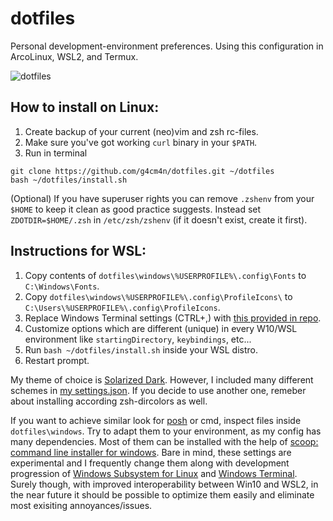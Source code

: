 # dotfiles

Personal development-environment preferences. Using this configuration in ArcoLinux, WSL2, and Termux.

![dotfiles](https://user-images.githubusercontent.com/16854775/95653367-c98b3a00-0ae7-11eb-9266-7fa4d57021e3.jpg?raw=true)

## How to install on Linux: 
1. Create backup of your current (neo)vim and zsh rc-files.
2. Make sure you've got working ```curl``` binary in your ```$PATH```.
3. Run in terminal

```
git clone https://github.com/g4cm4n/dotfiles.git ~/dotfiles
bash ~/dotfiles/install.sh
```

\(Optional\) If you have superuser rights you can remove ```.zshenv``` from your ```$HOME``` to keep it clean as good practice suggests. Instead set ```ZDOTDIR=$HOME/.zsh``` in ```/etc/zsh/zshenv``` (if it doesn't exist, create it first).

## Instructions for WSL: 
1. Copy contents of ```dotfiles\windows\%USERPROFILE%\.config\Fonts``` to ```C:\Windows\Fonts```.
2. Copy ```dotfiles\windows\%USERPROFILE%\.config\ProfileIcons\``` to ```C:\Users\%USERPROFILE%\.config\ProfileIcons```.
3. Replace Windows Terminal settings (CTRL+,) with [this provided in repo](https://github.com/g4cm4n/dotfiles/blob/master/windows/settings.json).
4. Customize options which are different \(unique\) in every W10/WSL environment like ```startingDirectory```, ```keybindings```, etc...
4. Run ```bash ~/dotfiles/install.sh``` inside your WSL distro.
5. Restart prompt.

My theme of choice is [Solarized Dark](https://github.com/altercation/solarized).
However, I included many different schemes in [my settings.json](https://github.com/g4cm4n/dotfiles/blob/master/windows/settings.json). If you decide to use another one, remeber about installing according zsh-dircolors as well.

If you want to achieve similar look for [posh](https://github.com/PowerShell/PowerShell) or cmd, inspect files inside ```dotfiles\windows```. Try to adapt them to your environment, as my config has many dependencies. Most of them can be installed with the help of [scoop: command line installer for windows](https://github.com/lukesampson/scoop). Bare in mind, these settings are experimental and I frequently change them along with development progression of [Windows Subsystem for Linux](https://github.com/microsoft/WSL) and [Windows Terminal](https://github.com/microsoft/terminal). Surely though, with improved interoperability between Win10 and WSL2, in the near future it should be possible to optimize them easily and eliminate most exisiting annoyances/issues.
